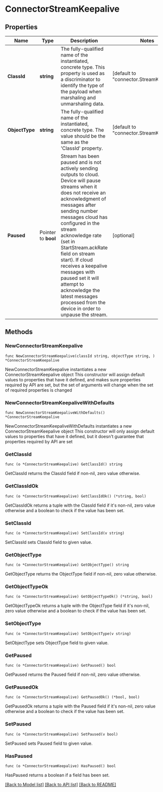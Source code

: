 # ConnectorStreamKeepalive

## Properties

Name | Type | Description | Notes
------------ | ------------- | ------------- | -------------
**ClassId** | **string** | The fully-qualified name of the instantiated, concrete type. This property is used as a discriminator to identify the type of the payload when marshaling and unmarshaling data. | [default to "connector.StreamKeepalive"]
**ObjectType** | **string** | The fully-qualified name of the instantiated, concrete type. The value should be the same as the &#39;ClassId&#39; property. | [default to "connector.StreamKeepalive"]
**Paused** | Pointer to **bool** | Stream has been paused and is not actively sending outputs to cloud. Device will pause streams when it does not receive an acknowledgment of messages after sending number messages cloud has configured in the stream acknowledge rate (set in StartStream.ackRate field on stream start). If cloud receives a keepalive messages with paused set it will attempt to acknowledge the latest messages processed from the device in order to unpause the stream. | [optional] 

## Methods

### NewConnectorStreamKeepalive

`func NewConnectorStreamKeepalive(classId string, objectType string, ) *ConnectorStreamKeepalive`

NewConnectorStreamKeepalive instantiates a new ConnectorStreamKeepalive object
This constructor will assign default values to properties that have it defined,
and makes sure properties required by API are set, but the set of arguments
will change when the set of required properties is changed

### NewConnectorStreamKeepaliveWithDefaults

`func NewConnectorStreamKeepaliveWithDefaults() *ConnectorStreamKeepalive`

NewConnectorStreamKeepaliveWithDefaults instantiates a new ConnectorStreamKeepalive object
This constructor will only assign default values to properties that have it defined,
but it doesn't guarantee that properties required by API are set

### GetClassId

`func (o *ConnectorStreamKeepalive) GetClassId() string`

GetClassId returns the ClassId field if non-nil, zero value otherwise.

### GetClassIdOk

`func (o *ConnectorStreamKeepalive) GetClassIdOk() (*string, bool)`

GetClassIdOk returns a tuple with the ClassId field if it's non-nil, zero value otherwise
and a boolean to check if the value has been set.

### SetClassId

`func (o *ConnectorStreamKeepalive) SetClassId(v string)`

SetClassId sets ClassId field to given value.


### GetObjectType

`func (o *ConnectorStreamKeepalive) GetObjectType() string`

GetObjectType returns the ObjectType field if non-nil, zero value otherwise.

### GetObjectTypeOk

`func (o *ConnectorStreamKeepalive) GetObjectTypeOk() (*string, bool)`

GetObjectTypeOk returns a tuple with the ObjectType field if it's non-nil, zero value otherwise
and a boolean to check if the value has been set.

### SetObjectType

`func (o *ConnectorStreamKeepalive) SetObjectType(v string)`

SetObjectType sets ObjectType field to given value.


### GetPaused

`func (o *ConnectorStreamKeepalive) GetPaused() bool`

GetPaused returns the Paused field if non-nil, zero value otherwise.

### GetPausedOk

`func (o *ConnectorStreamKeepalive) GetPausedOk() (*bool, bool)`

GetPausedOk returns a tuple with the Paused field if it's non-nil, zero value otherwise
and a boolean to check if the value has been set.

### SetPaused

`func (o *ConnectorStreamKeepalive) SetPaused(v bool)`

SetPaused sets Paused field to given value.

### HasPaused

`func (o *ConnectorStreamKeepalive) HasPaused() bool`

HasPaused returns a boolean if a field has been set.


[[Back to Model list]](../README.md#documentation-for-models) [[Back to API list]](../README.md#documentation-for-api-endpoints) [[Back to README]](../README.md)


